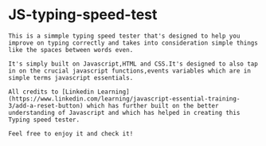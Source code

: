 # JS-typing-speed-test
    This is a simmple typing speed tester that's designed to help you improve on typing correctly and takes into consideration simple things like the spaces between words even.

    It's simply built on Javascript,HTML and CSS.It's designed to also tap in on the crucial javascript functions,events variables which are in simple terms javascript essentials.

    All credits to [Linkedin Learning](https://www.linkedin.com/learning/javascript-essential-training-3/add-a-reset-button) which has further built on the better understanding of Javascript and which has helped in creating this Typing speed tester.

    Feel free to enjoy it and check it!


